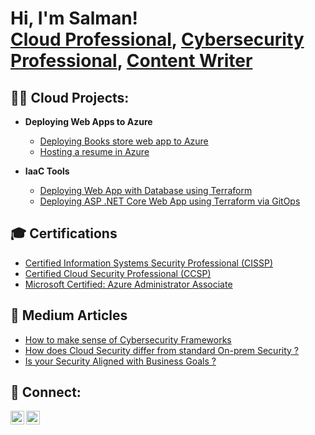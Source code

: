 <h1>Hi, I'm Salman! <br/><a href="https://github.com/salman-cissp">Cloud Professional</a>, <a href="https://www.linkedin.com/in/salman-cissp/">Cybersecurity Professional</a>, <a href="https://www.medium.com/@salman-cissp">Content Writer</a></h1>

<h2>👨‍💻 Cloud Projects:</h2>

- <b>Deploying Web Apps to Azure</b>
  - [Deploying Books store web app to Azure](https://github.com/salman-cissp/Deploy.WebApp.to.Azure)
  - [Hosting a resume in Azure](https://github.com/salman-cissp/azure.resume)

- <b>IaaC Tools</b>
  - [Deploying Web App with Database using Terraform](https://github.com/salman-cissp/tf-webapp)
  - [Deploying ASP .NET Core Web App using Terraform via GitOps](https://github.com/salman-cissp/TF-Deploy.Web.App)



<h2>🎓 Certifications</h2>

- [Certified Information Systems Security Professional (CISSP)](https://www.credly.com/badges/66086275-8c86-4975-8655-70aa267c2d8a/public_url)
- [Certified Cloud Security Professional (CCSP)](https://www.credly.com/badges/a206ad8d-b820-4e09-aea6-53851e8b8295/public_url)
- [Microsoft Certified: Azure Administrator Associate](https://www.credly.com/badges/489834f1-cc20-4e81-9635-04b905ae460d/public_url)


<h2>📝 Medium Articles</h2>

- [How to make sense of Cybersecurity Frameworks](https://medium.com/@salman-cissp/how-to-make-sense-of-cybersecurity-frameworks-a5c84064ee0c)
- [How does Cloud Security differ from standard On-prem Security ?](https://medium.com/@salman-cissp/how-does-cloud-security-differ-from-standard-on-prem-security-6b0a573a3e3f)
- [Is your Security Aligned with Business Goals ?](https://medium.com/@salman-cissp/is-your-security-aligned-with-the-business-goals-7a960698d805)

<h2> 🤳 Connect:</h2>

[<img align="left" alt="Salman | Medium" width="22px" src="https://cdn.jsdelivr.net/npm/simple-icons@v3/icons/medium.svg" />][medium]
[<img align="left" alt="Salman | LinkedIn" width="22px" src="https://cdn.jsdelivr.net/npm/simple-icons@v3/icons/linkedin.svg" />][linkedin]


[medium]: https://www.medium.com/@salman-cissp
[linkedin]: https://linkedin.com/in/salman-cissp
